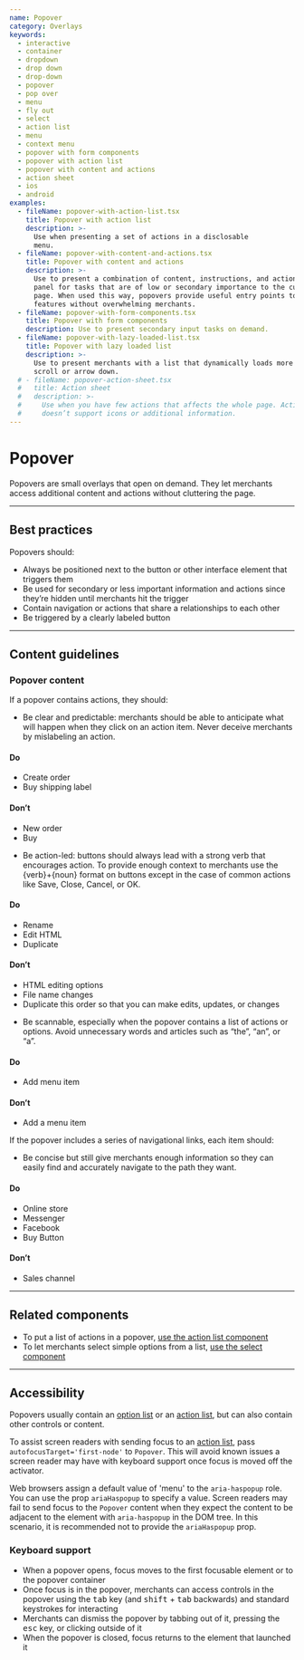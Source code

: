 ```yaml
---
name: Popover
category: Overlays
keywords:
  - interactive
  - container
  - dropdown
  - drop down
  - drop-down
  - popover
  - pop over
  - menu
  - fly out
  - select
  - action list
  - menu
  - context menu
  - popover with form components
  - popover with action list
  - popover with content and actions
  - action sheet
  - ios
  - android
examples:
  - fileName: popover-with-action-list.tsx
    title: Popover with action list
    description: >-
      Use when presenting a set of actions in a disclosable
      menu.
  - fileName: popover-with-content-and-actions.tsx
    title: Popover with content and actions
    description: >-
      Use to present a combination of content, instructions, and actions in a
      panel for tasks that are of low or secondary importance to the current
      page. When used this way, popovers provide useful entry points to related
      features without overwhelming merchants.
  - fileName: popover-with-form-components.tsx
    title: Popover with form components
    description: Use to present secondary input tasks on demand.
  - fileName: popover-with-lazy-loaded-list.tsx
    title: Popover with lazy loaded list
    description: >-
      Use to present merchants with a list that dynamically loads more items on
      scroll or arrow down.
  # - fileName: popover-action-sheet.tsx
  #   title: Action sheet
  #   description: >-
  #     Use when you have few actions that affects the whole page. Action sheets
  #     doesn’t support icons or additional information.
---
```


# Popover

Popovers are small overlays that open on demand. They let merchants access additional content and actions without cluttering the page.

---

## Best practices

Popovers should:

- Always be positioned next to the button or other interface element that triggers them
- Be used for secondary or less important information and actions since they’re hidden until merchants hit the trigger
- Contain navigation or actions that share a relationships to each other
- Be triggered by a clearly labeled button

---

## Content guidelines

### Popover content

If a popover contains actions, they should:

- Be clear and predictable: merchants should be able to anticipate what will happen when they click on an action item. Never deceive merchants by mislabeling an action.

<!-- usagelist -->

#### Do

- Create order
- Buy shipping label

#### Don’t

- New order
- Buy

<!-- end -->

- Be action-led: buttons should always lead with a strong verb that encourages action. To provide enough context to merchants use the {verb}+{noun} format on buttons except in the case of common actions like Save, Close, Cancel, or OK.

<!-- usagelist -->

#### Do

- Rename
- Edit HTML
- Duplicate

#### Don’t

- HTML editing options
- File name changes
- Duplicate this order so that you can make edits, updates, or changes

<!-- end -->

- Be scannable, especially when the popover contains a list of actions or options. Avoid unnecessary words and articles such as “the”, “an”, or “a”.

<!-- usagelist -->

#### Do

- Add menu item

#### Don’t

- Add a menu item

<!-- end -->

If the popover includes a series of navigational links, each item should:

- Be concise but still give merchants enough information so they can easily find and accurately navigate to the path they want.

<!-- usagelist -->

#### Do

- Online store
- Messenger
- Facebook
- Buy Button

#### Don’t

- Sales channel

<!-- end -->

---

## Related components

- To put a list of actions in a popover, [use the action list component](https://polaris.shopify.com/components/action-list)
- To let merchants select simple options from a list, [use the select component](https://polaris.shopify.com/components/select)

---

## Accessibility

Popovers usually contain an [option list](https://polaris.shopify.com/components/option-list) or an [action list](https://polaris.shopify.com/components/action-list), but can also contain other controls or content.

To assist screen readers with sending focus to an [action list](https://polaris.shopify.com/components/action-list), pass `autofocusTarget='first-node'` to `Popover`. This will avoid known issues a screen reader may have with keyboard support once focus is moved off the activator.

Web browsers assign a default value of 'menu' to the `aria-haspopup` role. You can use the prop `ariaHaspopup` to specify a value. Screen readers may fail to send focus to the `Popover` content when they expect the content to be adjacent to the element with `aria-haspopup` in the DOM tree. In this scenario, it is recommended not to provide the `ariaHaspopup` prop.

### Keyboard support

- When a popover opens, focus moves to the first focusable element or to the popover container
- Once focus is in the popover, merchants can access controls in the popover using the <kbd>tab</kbd> key (and <kbd>shift</kbd> + <kbd>tab</kbd> backwards) and standard keystrokes for interacting
- Merchants can dismiss the popover by tabbing out of it, pressing the <kbd>esc</kbd> key, or clicking outside of it
- When the popover is closed, focus returns to the element that launched it
